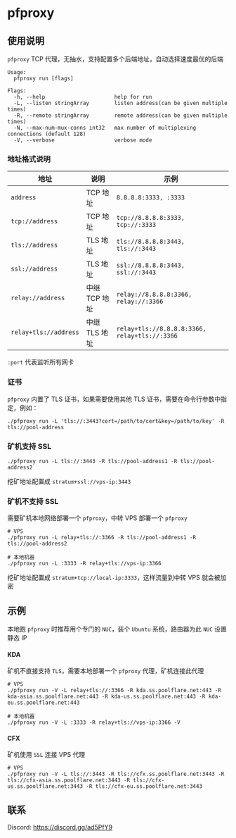 pfproxy
====

## 使用说明

`pfproxy` TCP 代理，无抽水，支持配置多个后端地址，自动选择速度最优的后端

```
Usage:
  pfproxy run [flags]

Flags:
  -h, --help                      help for run
  -L, --listen stringArray        listen address(can be given multiple times)
  -R, --remote stringArray        remote address(can be given multiple times)
  -N, --max-num-mux-conns int32   max number of multiplexing connections (default 128)
  -V, --verbose                   verbose mode
```


### 地址格式说明

| 地址                  | 说明          | 示例                                          |
| ----                  | ----          | ----                                          |
| `address`             | TCP 地址      | `8.8.8.8:3333, :3333`                         |
| `tcp://address`       | TCP 地址      | `tcp://8.8.8.8:3333, tcp://:3333`             |
| `tls://address`       | TLS 地址      | `tls://8.8.8.8:3443, tls://:3443`             |
| `ssl://address`       | TLS 地址      | `ssl://8.8.8.8:3443, ssl://:3443`             |
| `relay://address`     | 中继 TCP 地址 | `relay://8.8.8.8:3366, relay://:3366`         |
| `relay+tls://address` | 中继 TLS 地址 | `relay+tls://8.8.8.8:3366, relay+tls://:3366` |

`:port` 代表监听所有网卡


### 证书

`pfproxy` 内置了 TLS 证书，如果需要使用其他 TLS 证书，需要在命令行参数中指定，例如：

```
./pfproxy run -L 'tls://:3443?cert=/path/to/cert&key=/path/to/key' -R tls://pool-address
```


### 矿机支持 SSL

```
./pfproxy run -L tls://:3443 -R tls://pool-address1 -R tls://pool-address2
```

挖矿地址配置成 `stratum+ssl://vps-ip:3443`


### 矿机不支持 SSL

需要矿机本地网络部署一个 `pfproxy`，中转 VPS 部署一个 `pfproxy`

```
# VPS
./pfproxy run -L relay+tls://:3366 -R tls://pool-address1 -R tls://pool-address2

# 本地机器
./pfproxy run -L :3333 -R relay+tls://vps-ip:3366
```

挖矿地址配置成 `stratum+tcp://local-ip:3333`，这样流量到中转 VPS 就会被加密


## 示例

本地跑 `pfproxy` 时推荐用个专门的 `NUC`，装个 `Ubuntu` 系统，路由器为此 `NUC` 设置静态 IP


#### KDA

矿机不直接支持 `TLS`，需要本地部署一个 `pfproxy` 代理，矿机连接此代理

```
# VPS
./pfproxy run -V -L relay+tls://:3366 -R kda.ss.poolflare.net:443 -R kda-asia.ss.poolflare.net:443 -R kda-us.ss.poolflare.net:443 -R kda-eu.ss.poolflare.net:443

# 本地机器
./pfproxy run -V -L :3333 -R relay+tls://vps-ip:3366 -V
```


#### CFX

矿机使用 `SSL` 连接 VPS 代理

```
# VPS
./pfproxy run -V -L tls://:3443 -R tls://cfx.ss.poolflare.net:3443 -R tls://cfx-asia.ss.poolflare.net:3443 -R tls://cfx-us.ss.poolflare.net:3443 -R tls://cfx-eu.ss.poolflare.net:3443
```


## 联系

Discord:
https://discord.gg/ad5PfY9
